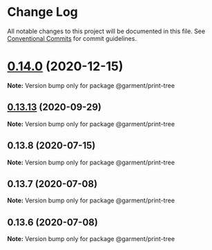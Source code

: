 # Change Log

All notable changes to this project will be documented in this file.
See [Conventional Commits](https://conventionalcommits.org) for commit guidelines.

# [0.14.0](https://github.com/Farfetch/garment/compare/v0.13.14...v0.14.0) (2020-12-15)

**Note:** Version bump only for package @garment/print-tree





## [0.13.13](https://github.com/Farfetch/garment/compare/v0.13.12...v0.13.13) (2020-09-29)

**Note:** Version bump only for package @garment/print-tree





## 0.13.8 (2020-07-15)

**Note:** Version bump only for package @garment/print-tree





## 0.13.7 (2020-07-08)

**Note:** Version bump only for package @garment/print-tree





## 0.13.6 (2020-07-08)

**Note:** Version bump only for package @garment/print-tree

